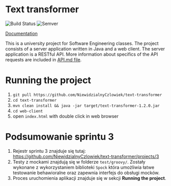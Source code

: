 # Text transformer

![Build Status](https://travis-ci.org/NiewidzialnyCzlowiek/text-transformer.svg?branch=master)
![Semver](http://img.shields.io/SemVer/1.2.0.png)

[Documentation](https://niewidzialnyczlowiek.github.io/text-transformer/)



This is a university project for Software Engineering classes. The project consists of a server application written in Java and a web client. The server application is a RESTful API. More information about specifics of the API requests are included in [API.md file](API.md).


# Running the project
1. `git pull https://github.com/NiewidzialnyCzlowiek/text-transformer`
2. `cd text-transformer`
3. `mvn clean install && java -jar target/text-transformer-1.2.0.jar`
4. `cd web-client`
5. open `index.html` with double click in web browser

# Podsumowanie sprintu 3
1. Rejestr sprintu 3 znajduje się tutaj: https://github.com/NiewidzialnyCzlowiek/text-transformer/projects/3
2. Testy z mockami znajdują się w folderze `test/groovy/`. Zostały wykonane z wykorzystaniem biblioteki `Spock` która umożliwia
łatwe testowanie behawioralne oraz zapewnia interfejs do obsługi mocków.
3. Proces uruchomienia aplikacji znajduje się w sekcji **Running the project**.
